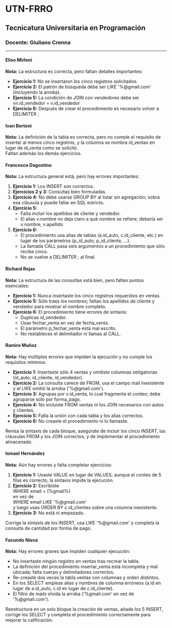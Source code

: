 # UTN-FRRO  
## Tecnicatura Universitaria en Programación  
### Docente: Giuliano Crenna  

---  

#### Eliso Mirleni  
**Nota:** La estructura es correcta, pero faltan detalles importantes:  
- **Ejercicio 1:** No se insertaron los cinco registros solicitados.  
- **Ejercicio 2:** El patrón de búsqueda debe ser LIKE '%@gmail.com' (incluyendo la arroba).  
- **Ejercicio 5:** La condición de JOIN con vendedores debe ser  
vn.id_vendedor = v.id_vendedor  
- **Ejercicio 6:** Después de crear el procedimiento es necesario volver a  
DELIMITER ;  

#### Ivan Bertoni  
**Nota:** La definición de la tabla es correcta, pero no cumple el requisito de insertar al menos cinco registros, y la columna se nombra id_ventas en lugar de id_venta como se solicitó.  
Faltan además los demás ejercicios.  

#### Francesco Dagostino  
**Nota:** La estructura general está, pero hay errores importantes:  
1. **Ejercicio 1:** Los INSERT son correctos.  
2. **Ejercicios 2 y 3:** Consultas bien formuladas.  
3. **Ejercicio 4:** No debe usarse GROUP BY al listar sin agregación; sobra esa cláusula y puede fallar en SQL estricto.  
4. **Ejercicio 5:**  
   - Falta incluir los apellidos de cliente y vendedor.  
   - El alias v.nombre no deja claro a qué nombre se refiere; debería ser  
v.nombre, v.apellido  
5. **Ejercicio 6:**  
   - El procedimiento usa alias de tablas (a.id_auto, c.id_cliente, etc.) en lugar de los parámetros (p_id_auto, p_id_cliente, …).  
   - La llamada CALL pasa seis argumentos a un procedimiento que sólo recibe cinco.  
   - No se vuelve a DELIMITER ; al final.  

#### Richard Rojas  
**Nota:** La estructura de las consultas está bien, pero faltan puntos esenciales:  
- **Ejercicio 1:** Nunca insertaste los cinco registros requeridos en ventas.  
- **Ejercicio 5:** Sólo traes los nombres; faltan los apellidos de cliente y vendedor para mostrar el nombre completo.  
- **Ejercicio 6:** El procedimiento tiene errores de sintaxis:  
  - Duplicas id_vendedor.  
  - Usas fechar_venta en vez de fecha_venta.  
  - El parámetro p_fechar_venta está mal escrito.  
  - No restableces el delimitador ni llamas al CALL.  

#### Ramiro Muñoz  
**Nota:** Hay múltiples errores que impiden la ejecución y no cumple los requisitos mínimos:  
- **Ejercicio 1:** Insertaste sólo 4 ventas y omitiste columnas obligatorias (id_auto, id_cliente, id_vendedor).  
- **Ejercicio 2:** La consulta carece de FROM, usa el campo mail inexistente y el LIKE omitió la arroba ('%@gmail.com').  
- **Ejercicio 3:** Agrupas por v.id_venta, lo cual fragmenta el conteo; debe agruparse solo por forma_pago.  
- **Ejercicio 4:** No incluiste FROM ventas ni los JOIN necesarios con autos y clientes.  
- **Ejercicio 5:** Falta la unión con cada tabla y los alias correctos.  
- **Ejercicio 6:** No creaste el procedimiento ni lo llamaste.  

Revisa la sintaxis de cada bloque, asegúrate de incluir los cinco INSERT, las cláusulas FROM y los JOIN correctos, y de implementar el procedimiento almacenado.  

#### Ismael Hernández  
**Nota:** Aún hay errores y falta completar ejercicios:  
1. **Ejercicio 1:** Usaste VALUE en lugar de VALUES; aunque el conteo de 5 filas es correcto, la sintaxis impide la ejecución.  
2. **Ejercicio 2:** Escribiste  
WHERE email = (%gmail%)  
en vez de  
WHERE email LIKE '%@gmail.com'  
y luego usas ORDER BY c.id_clientes sobre una columna inexistente.  
3. **Ejercicio 3:** No está ni empezado.  

Corrige la sintaxis de los INSERT, usa LIKE '%@gmail.com' y completa la consulta de cantidad por forma de pago.  

#### Facundo Nieva  
**Nota:** Hay errores graves que impiden cualquier ejecución:  
- No insertaste ningún registro en ventas tras recrear la tabla.  
- La definición del procedimiento insertar_venta está incompleta y mal ubicada; falta cuerpo y delimitadores correctos.  
- Re-creaste dos veces la tabla ventas con columnas y orden distintos.  
- En los SELECT empleas alias y nombres de columna erróneos (a.id en lugar de a.id_auto, c.id en lugar de c.id_cliente).  
- El filtro de mails olvida la arroba ('%gmail.com' en vez de '%@gmail.com').  

Reestructura en un solo bloque la creación de ventas, añade los 5 INSERT, corrige los SELECT y completa el procedimiento correctamente para mejorar la calificación.  
